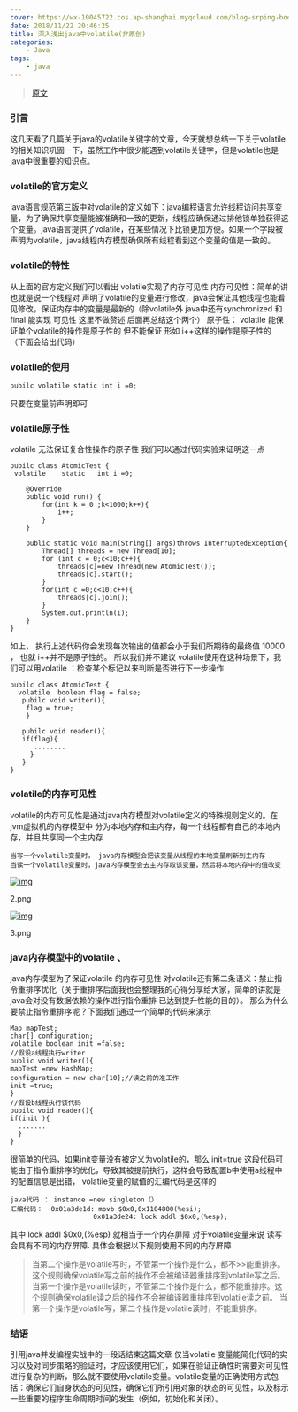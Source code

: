 ```yaml
---
cover: https://wx-10045722.cos.ap-shanghai.myqcloud.com/blog-srping-boot-1/jamstack-migration-netlify-4311d34cce03bd691fdb919e3f4a1dbf-a3725.jpg
date: 2018/11/22 20:46:25
title: 深入浅出java中volatile(非原创)
categories:
    - Java
tags:
    - java
---
```

> [原文](https://www.jianshu.com/p/e6a71c682ef1)

### 引言

这几天看了几篇关于java的volatile关键字的文章，今天就想总结一下关于volatile的相关知识巩固一下，虽然工作中很少能遇到volatile关键字，但是volatile也是java中很重要的知识点。

### volatile的官方定义

java语言规范第三版中对volatile的定义如下：java编程语言允许线程访问共享变量，为了确保共享变量能被准确和一致的更新，线程应确保通过排他锁单独获得这个变量。java语言提供了volatile，在某些情况下比锁更加方便。如果一个字段被声明为volatile，java线程内存模型确保所有线程看到这个变量的值是一致的。

### volatile的特性

从上面的官方定义我们可以看出 volatile实现了内存可见性
 内存可见性：简单的讲也就是说一个线程对 声明了volatile的变量进行修改，java会保证其他线程也能看见修改，保证内存中的变量是最新的（除volatile外 java中还有synchronized 和 final 能实现 可见性 这里不做赘述  后面再总结这个两个）
 原子性： volatile 能保证单个volatile的操作是原子性的 但不能保证 形如 i++这样的操作是原子性的 （下面会给出代码）

### volatile的使用

```
pubilc volatile static int i =0;
```

只要在变量前声明即可

### volatile原子性

volatile 无法保证复合性操作的原子性
 我们可以通过代码实验来证明这一点

```
pubilc class AtomicTest {
 volatile    static   int i =0;

    @Override
    public void run() {
        for(int k = 0 ;k<1000;k++){
            i++;
        }
    }

    public static void main(String[] args)throws InterruptedException{
        Thread[] threads = new Thread[10];
        for (int c = 0;c<10;c++){
            threads[c]=new Thread(new AtomicTest());
            threads[c].start();
        }
        for(int c =0;c<10;c++){
            threads[c].join();
        }
        System.out.println(i);
    }
}
```

如上， 执行上述代码你会发现每次输出的值都会小于我们所期待的最终值 10000 ，  也就 i++并不是原子性的。
 所以我们并不建议 volatile使用在这种场景下，我们可以用volatile ：检查某个标记以来判断是否进行下一步操作

```
pubilc class AtomicTest {
  volatile  boolean flag = false;
   pubilc void writer(){ 
    flag = true;
    }

   pubilc void reader(){
   if(flag){ 
      ........
     }
   }
}
```

### volatile的内存可见性

volatile的内存可见性是通过java内存模型对volatile定义的特殊规则定义的。在jvm虚拟机的内存模型中 分为本地内存和主内存，每一个线程都有自己的本地内存，并且共享同一个主内存

```
当写一个volatile变量时， java内存模型会把该变量从线程的本地变量刷新到主内存
当读一个volatile变量时，java内存模型会去主内存取该变量，然后将本地内存中的值改变
```

[![img](https://wx-10045722.cos.ap-shanghai.myqcloud.com/blog-srping-boot-1/4385259-2c36332ffe88609e.png)](https://wx-10045722.cos.ap-shanghai.myqcloud.com/blog-srping-boot-1/4385259-2c36332ffe88609e.png)

2.png


[![img](https://wx-10045722.cos.ap-shanghai.myqcloud.com/blog-srping-boot-1/4385259-bc40b98181cd7b39.png)](https://wx-10045722.cos.ap-shanghai.myqcloud.com/blog-srping-boot-1/4385259-bc40b98181cd7b39.png)

3.png

### java内存模型中的volatile 、

java内存模型为了保证volatile 的内存可见性 对volatile还有第二条语义：禁止指令重排序优化（关于重排序后面我也会整理我的心得分享给大家，简单的讲就是java会对没有数据依赖的操作进行指令重排 已达到提升性能的目的）。
 那么为什么要禁止指令重排序呢？下面我们通过一个简单的代码来演示

```
Map mapTest;
char[] configuration;
volatile boolean init =false;
//假设a线程执行writer
public void writer(){
mapTest =new HashMap;
configuration = new char[10];//读之前的准工作
init =true;
}
//假设b线程执行该代码
pubilc void reader(){
if(init ){
  .......
  }
}
```

很简单的代码，如果init变量没有被定义为volatile的，那么 init=true 这段代码可能由于指令重排序的优化，导致其被提前执行，这样会导致配置b中使用a线程中的配置信息是出错，
 volatile变量的赋值的汇编代码是这样的

```
java代码 ： instance =new singleton（）
汇编代码：  0x01a3de1d: movb $0x0,0x1104800(%esi);
                     0x01a3de24: lock addl $0x0,(%esp);
```

其中 lock addl $0x0,(%esp) 就相当于一个内存屏障  对于volatile变量来说 读写会具有不同的内存屏障.
 具体会根据以下规则使用不同的内存屏障

> 当第二个操作是volatile写时，不管第一个操作是什么，都不>>能重排序。这个规则确保volatile写之前的操作不会被编译器重排序到volatile写之后。
>  当第一个操作是volatile读时，不管第二个操作是什么，都不能重排序。这个规则确保volatile读之后的操作不会被编译器重排序到volatile读之前。
>  当第一个操作是volatile写，第二个操作是volatile读时，不能重排序。

### 结语

引用java并发编程实战中的一段话结束这篇文章
 仅当volatile 变量能简化代码的实习以及对同步策略的验证时，才应该使用它们，如果在验证正确性时需要对可见性进行复杂的判断，那么就不要使用volatile变量。volatile变量的正确使用方式包括：确保它们自身状态的可见性，确保它们所引用对象的状态的可见性，以及标示一些重要的程序生命周期时间的发生（例如，初始化和关闭）。